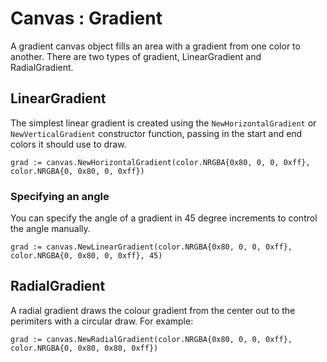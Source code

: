 # Canvas : Gradient

A gradient canvas object fills an area with a gradient from one color to another.
There are two types of gradient, LinearGradient and RadialGradient.

## LinearGradient

The simplest linear gradient is created using the `NewHorizontalGradient` or `NewVerticalGradient` constructor function,
passing in the start and end colors it should use to draw.

```
grad := canvas.NewHorizontalGradient(color.NRGBA{0x80, 0, 0, 0xff}, color.NRGBA{0, 0x80, 0, 0xff})
```

### Specifying an angle

You can specify the angle of a gradient in 45 degree increments to control the angle manually.

```
grad := canvas.NewLinearGradient(color.NRGBA{0x80, 0, 0, 0xff}, color.NRGBA{0, 0x80, 0, 0xff}, 45)
```

## RadialGradient

A radial gradient draws the colour gradient from the center out to the perimiters with a circular draw.
For example:

```
grad := canvas.NewRadialGradient(color.NRGBA{0x80, 0, 0, 0xff}, color.NRGBA{0, 0x80, 0x80, 0xff})
```
